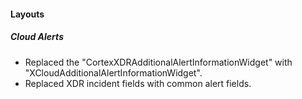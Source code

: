 
#### Layouts

##### Cloud Alerts

- Replaced the "CortexXDRAdditionalAlertInformationWidget" with "XCloudAdditionalAlertInformationWidget".
- Replaced XDR incident fields with common alert fields.
